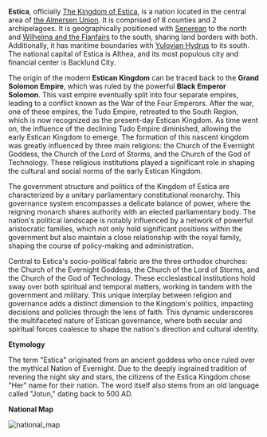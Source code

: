 **Estica**, officially [The Kingdom of Estica](https://www.nationstates.net/nation=estica), is a nation located in the central area of [the Almersen Union](https://www.nationstates.net/region=the_almersen_union). It is comprised of 8 counties and 2 archipelagoes. It is geographically positioned with [Senerean](https://www.nationstates.net/nation=senerean) to the north and [Wilhelma and the Flanfairs](https://www.nationstates.net/nation=wilhelma_and_the_flanfairs) to the south, sharing land borders with both. Additionally, it has maritime boundaries with [Yulovian Hydrus](https://www.nationstates.net/nation=yulovian_hydrus) to its south. The national capital of Estica is Althea, and its most populous city and financial center is Backlund City.

The origin of the modern **Estican Kingdom** can be traced back to the **Grand Solomon Empire**, which was ruled by the powerful **Black Emperor Solomon**. This vast empire eventually split into four separate empires, leading to a conflict known as the War of the Four Emperors. After the war, one of these empires, the Tudo Empire, retreated to the South Region, which is now recognized as the present-day Estican Kingdom. As time went on, the influence of the declining Tudo Empire diminished, allowing the early Estican Kingdom to emerge. The formation of this nascent kingdom was greatly influenced by three main religions: the Church of the Evernight Goddess, the Church of the Lord of Storms, and the Church of the God of Technology. These religious institutions played a significant role in shaping the cultural and social norms of the early Estican Kingdom.

The government structure and politics of the Kingdom of Estica are characterized by a unitary parliamentary constitutional monarchy. This governance system encompasses a delicate balance of power, where the reigning monarch shares authority with an elected parliamentary body. The nation's political landscape is notably influenced by a network of powerful aristocratic families, which not only hold significant positions within the government but also maintain a close relationship with the royal family, shaping the course of policy-making and administration.

Central to Estica's socio-political fabric are the three orthodox churches: the Church of the Evernight Goddess, the Church of the Lord of Storms, and the Church of the God of Technology. These ecclesiastical institutions hold sway over both spiritual and temporal matters, working in tandem with the government and military. This unique interplay between religion and governance adds a distinct dimension to the Kingdom's politics, impacting decisions and policies through the lens of faith. This dynamic underscores the multifaceted nature of Estican governance, where both secular and spiritual forces coalesce to shape the nation's direction and cultural identity.

**Etymology**

The term "Estica" originated from an ancient goddess who once ruled over the mythical Nation of Evernight. Due to the deeply ingrained tradition of revering the night sky and stars, the citizens of the Estica Kingdom chose "Her" name for their nation. The word itself also stems from an old language called "Jotun," dating back to 500 AD.

**National Map**

![national_map](https://i.imgur.com/m2GOWjh.png)
